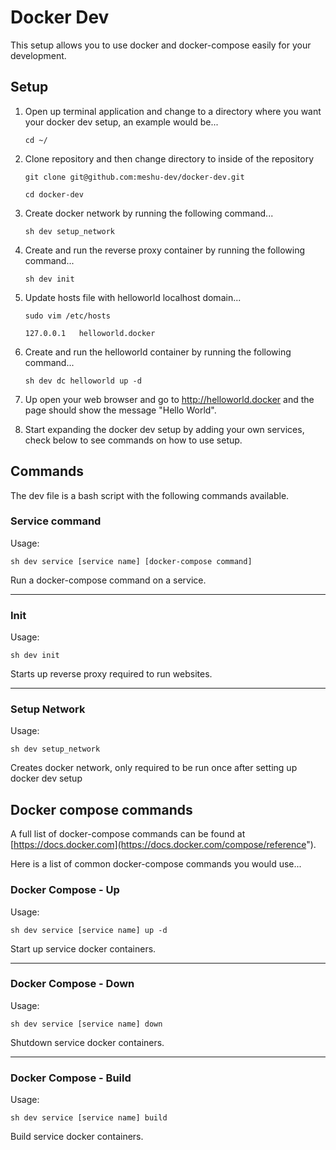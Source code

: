 # Docker Dev

This setup allows you to use docker and docker-compose easily for your development.

## Setup

1. Open up terminal application and change to a directory where you want your docker dev setup, an example would be...

    ```cd ~/```

2. Clone repository and then change directory to inside of the repository

    ```git clone git@github.com:meshu-dev/docker-dev.git```

    ```cd docker-dev```

3. Create docker network by running the following command...

    ```sh dev setup_network```

4. Create and run the reverse proxy container by running the following command...

    ```sh dev init```

5. Update hosts file with helloworld localhost domain...

    ```sudo vim /etc/hosts```

    ```127.0.0.1   helloworld.docker```

6. Create and run the helloworld container by running the following command...

    ```sh dev dc helloworld up -d```

7. Up open your web browser and go to http://helloworld.docker and the page should show the message "Hello World".

8. Start expanding the docker dev setup by adding your own services, check below to see commands on how to use setup.

## Commands
The dev file is a bash script with the following commands available.

### Service command

Usage:

```sh dev service [service name] [docker-compose command]```

Run a docker-compose command on a service.

___

### Init

Usage:

```sh dev init```

Starts up reverse proxy required to run websites.

___

### Setup Network

Usage:

```sh dev setup_network```

Creates docker network, only required to be run once after setting up docker dev setup

## Docker compose commands

A full list of docker-compose commands can be found at [https://docs.docker.com](https://docs.docker.com/compose/reference").

Here is a list of common docker-compose commands you would use...

### Docker Compose - Up

Usage:

```sh dev service [service name] up -d```

Start up service docker containers.

___

### Docker Compose - Down

Usage:

```sh dev service [service name] down```

Shutdown service docker containers.

___

### Docker Compose - Build

Usage:

```sh dev service [service name] build```

Build service docker containers.
